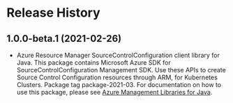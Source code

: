 # Release History

## 1.0.0-beta.1 (2021-02-26)

- Azure Resource Manager SourceControlConfiguration client library for Java. This package contains Microsoft Azure SDK for SourceControlConfiguration Management SDK. Use these APIs to create Source Control Configuration resources through ARM, for Kubernetes Clusters. Package tag package-2021-03. For documentation on how to use this package, please see [Azure Management Libraries for Java](https://aka.ms/azsdk/java/mgmt).
